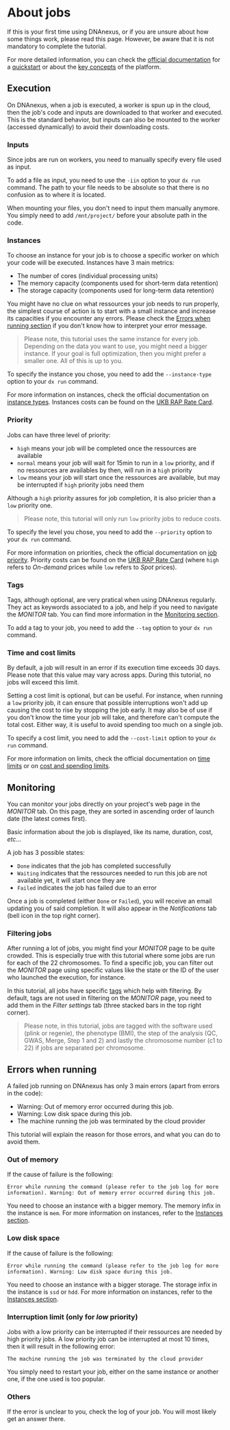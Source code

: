 # About jobs

If this is your first time using DNAnexus, or if you are unsure about how some things work, please read this page. However, be aware that it is not mandatory to complete the tutorial.

For more detailed information, you can check the [official documentation](https://dnanexus.gitbook.io/uk-biobank-rap) for a [quickstart](https://dnanexus.gitbook.io/uk-biobank-rap/getting-started/quickstart) or about the [key concepts](https://dnanexus.gitbook.io/uk-biobank-rap/getting-started/key-concepts) of the platform.

## Execution

On DNAnexus, when a job is executed, a worker is spun up in the cloud, then the job's code and inputs are downloaded to that worker and executed. This is the standard behavior, but inputs can also be mounted to the worker (accessed dynamically) to avoid their downloading costs.

### Inputs

Since jobs are run on workers, you need to manually specify every file used as input.

To add a file as input, you need to use the `-iin` option to your `dx run` command. The path to your file needs to be absolute so that there is no confusion as to where it is located.

When mounting your files, you don't need to input them manually anymore. You simply need to add `/mnt/project/` before your absolute path in the code.

### Instances

To choose an instance for your job is to choose a specific worker on which your code will be executed.
Instances have 3 main metrics:

* The number of cores (individual processing units)
* The memory capacity (components used for short-term data retention)
* The storage capacity (components used for long-term data retention)

You might have no clue on what ressources your job needs to run properly, the simplest course of action is to start with a small instance and increase its capacities if you encounter any errors. Please check the [Errors when running section](#errors-when-running) if you don't know how to interpret your error message.

> Please note, this tutorial uses the same instance for every job. Depending on the data you want to use, you might need a bigger instance. If your goal is full optimization, then you might prefer a smaller one. All of this is up to you.

To specify the instance you chose, you need to add the `--instance-type` option to your `dx run` command.

For more information on instances, check the official documentation on [instance types](https://documentation.dnanexus.com/developer/api/running-analyses/instance-types). Instances costs can be found on the [UKB RAP Rate Card](https://20779781.fs1.hubspotusercontent-na1.net/hubfs/20779781/Product%20Team%20Folder/Rate%20Cards/BiobankResearchAnalysisPlatform_Rate%20Card_Current.pdf).

### Priority

Jobs can have three level of priority:

* `high` means your job will be completed once the ressources are available
* `normal` means your job will wait for 15min to run in a `low` priority, and if no ressources are availables by then, will run in a `high` priority
* `low` means your job will start once the ressources are available, but may be interrupted if `high` priority jobs need them

Although a `high` priority assures for job completion, it is also pricier than a `low` priority one.

> Please note, this tutorial will only run `low` priority jobs to reduce costs.

To specify the level you chose, you need to add the `--priority` option to your `dx run` command.

For more information on priorities, check the official documentation on [job priority](https://dnanexus.gitbook.io/uk-biobank-rap/working-on-the-research-analysis-platform/managing-jobs/managing-job-priority). Priority costs can be found on the [UKB RAP Rate Card](https://20779781.fs1.hubspotusercontent-na1.net/hubfs/20779781/Product%20Team%20Folder/Rate%20Cards/BiobankResearchAnalysisPlatform_Rate%20Card_Current.pdf) (where `high` refers to *On-demand* prices while `low` refers to *Spot* prices).

### Tags

Tags, although optional, are very pratical when using DNAnexus regularly.
They act as keywords associated to a job, and help if you need to navigate the *MONITOR* tab. You can find more information in the [Monitoring section](#monitoring).

To add a tag to your job, you need to add the `--tag` option to your `dx run` command.

### Time and cost limits

By default, a job will result in an error if its execution time exceeds 30 days. Please note that this value may vary across apps.
During this tutorial, no jobs will exceed this limit.

Setting a cost limit is optional, but can be useful. For instance, when running a `low` priority job, it can ensure that possible interruptions won't add up causing the cost to rise by stopping the job early. It may also be of use if you don't know the time your job will take, and therefore can't compute the total cost.
Either way, it is useful to avoid spending too much on a single job.

To specify a cost limit, you need to add the `--cost-limit` option to your `dx run` command.

For more information on limits, check the official documentation on [time limits](https://documentation.dnanexus.com/user/running-apps-and-workflows/job-time-limits) or on [cost and spending limits](https://documentation.dnanexus.com/user/running-apps-and-workflows/jobs-and-cost-and-spending-limits).

## Monitoring

You can monitor your jobs directly on your project's web page in the *MONITOR* tab.
On this page, they are sorted in ascending order of launch date (the latest comes first).

Basic information about the job is displayed, like its name, duration, cost, *etc*...

A job has 3 possible states:

* `Done` indicates that the job has completed successfully
* `Waiting` indicates that the ressources needed to run this job are not available yet, it will start once they are
* `Failed` indicates the job has failed due to an error

Once a job is completed (either `Done` or `Failed`), you will receive an email updating you of said completion.
It will also appear in the *Notifications* tab (bell icon in the top right corner).

### Filtering jobs

After running a lot of jobs, you might find your *MONITOR* page to be quite crowded. This is especially true with this tutorial where some jobs are run for each of the 22 chromosomes. To find a specific job, you can filter out the *MONITOR* page using specific values like the state or the ID of the user who launched the execution, for instance.

In this tutorial, all jobs have specific [tags](#tags) which help with filtering.
By default, tags are not used in filtering on the *MONITOR* page, you need to add them in the *Filter settings* tab (three stacked bars in the top right corner).

> Please note, in this tutorial, jobs are tagged with the software used (plink or regenie), the phenotype (BMI), the step of the analysis (QC, GWAS, Merge, Step 1 and 2) and lastly the chromosome number (c1 to 22) if jobs are separated per chromosome.

## Errors when running

A failed job running on DNAnexus has only 3 main errors (apart from errors in the code):

* Warning: Out of memory error occurred during this job.
* Warning: Low disk space during this job.
* The machine running the job was terminated by the cloud provider

This tutorial will explain the reason for those errors, and what you can do to avoid them.

### Out of memory

If the cause of failure is the following:

```text
Error while running the command (please refer to the job log for more information). Warning: Out of memory error occurred during this job.
```

You need to choose an instance with a bigger memory. The memory infix in the instance is `mem`. For more information on instances, refer to the [Instances section](#instances).

### Low disk space

If the cause of failure is the following:

```text
Error while running the command (please refer to the job log for more information). Warning: Low disk space during this job.
```

You need to choose an instance with a bigger storage. The storage infix in the instance is `ssd` or `hdd`. For more information on instances, refer to the [Instances section](#instances).

### Interruption limit (only for *low* priority)

Jobs with a low priority can be interrupted if their ressources are needed by high priority jobs. A low priority job can be interrupted at most 10 times, then it will result in the following error:

```text
The machine running the job was terminated by the cloud provider
```

You simply need to restart your job, either on the same instance or another one, if the one used is too popular.

### Others

If the error is unclear to you, check the log of your job. You will most likely get an answer there.
